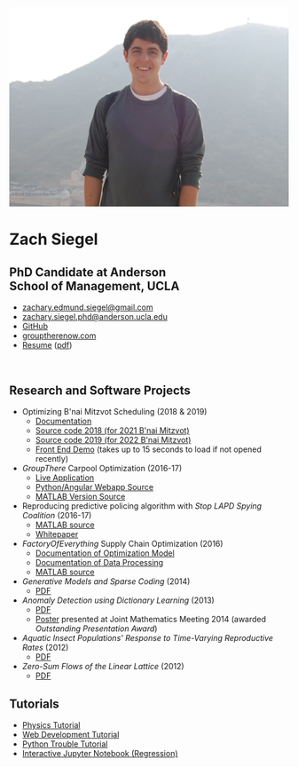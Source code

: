 <link type="text/css" rel="stylesheet" href="styles.css">

<div class="mainDetails">
	<div id="headshot" >
			<img src="jaipur_headshot.jpeg" alt="Zach Siegel" />
	</div>
	<div id="name">
		<h1 style="margin-bottom : 1px;">Zach Siegel</h1>
		<h2>PhD Candidate at Anderson<br>School of Management, UCLA</h2>
	</div>
	<div id="contactDetails" >
		<ul>
			<li><a href="mailto:zachary.edmund.siegel@gmail.com" target="_blank">zachary.edmund.siegel@gmail.com</a></li>
			<li><a href="mailto:zachary.siegel.phd@anderson.ucla.edu" target="_blank">zachary.siegel.phd@anderson.ucla.edu</a></li>
			<li><a href="https://github.com/zsiegel92">GitHub</a></li>
			<li><a href="grouptherenow.com">grouptherenow.com</a></li>
			<li><a href="https://zsiegel92.github.io/resume/Resume_Siegel.html">Resume</a> (<a href="https://zsiegel92.github.io/resume/Resume_Siegel.pdf">pdf</a>)</li>
		</ul>
	</div>
	<div class="clear"></div>
</div>
<br>



## Research and Software Projects


* Optimizing B'nai Mitzvot Scheduling (2018 & 2019)
	* [Documentation](https://zsiegel92.github.io/mitzvah_writeup/Mitzvah.pdf)
	* [Source code 2018 (for 2021 B'nai Mitzvot)](https://github.com/zsiegel92/mitzvah_scheduler)
	* [Source code 2019 (for 2022 B'nai Mitzvot)](https://github.com/zsiegel92/mitzvah_2022)
	* [Front End Demo](https://mitzvah-scheduler.herokuapp.com/form) (takes up to 15 seconds to load if not opened recently)
* *GroupThere* Carpool Optimization (2016-17)
	* [Live Application](http://www.grouptherenow.com)
	* [Python/Angular Webapp Source](https://github.com/zsiegel92/poolchat)
	* [MATLAB Version Source](https://github.com/zsiegel92/GroupThere)
* Reproducing predictive policing algorithm with *Stop LAPD Spying Coalition* (2016-17)
	* [MATLAB source](https://github.com/zsiegel92/HotspotsInLA)
	* [Whitepaper](https://zsiegel92.github.io/writing_repo/Predpol.pdf)
* *FactoryOfEverything* Supply Chain Optimization (2016)
	* [Documentation of Optimization Model](https://zsiegel92.github.io/optcentral/parameter_description_optcentral.pdf)
	* [Documentation of Data Processing](https://zsiegel92.github.io/optcentral/Theo_Letter_9-8-2016.pdf)
	* [MATLAB source](https://github.com/zsiegel92/optcentral)
* *Generative Models and Sparse Coding* (2014)
	* [PDF](https://zsiegel92.github.io/writing_repo/Thesis.pdf)
* *Anomaly Detection using Dictionary Learning* (2013)
	* [PDF](https://zsiegel92.github.io/writing_repo/Wavefields_Report_compressed.pdf)
	* [Poster](https://zsiegel92.github.io/writing_repo/wavefield_poster.pdf) presented at Joint Mathematics Meeting 2014 (awarded *Outstanding Presentation Award*)
* *Aquatic Insect Populations' Response to Time-Varying Reproductive Rates* (2012)
	* [PDF](https://zsiegel92.github.io/writing_repo/Aquatic_Insects.pdf)
* *Zero-Sum Flows of the Linear Lattice* (2012)
	* [PDF](https://zsiegel92.github.io/writing_repo/Zero_Sum_Flows.pdf)


## Tutorials

* [Physics Tutorial](https://zsiegel92.github.io/Nikki_B)
* [Web Development Tutorial](https://zsiegel92.github.io/Eitan_S)
* [Python Trouble Tutorial](https://zsiegel92.github.io/evilpython)
* [Interactive Jupyter Notebook (Regression)](http://localhost:8888/notebooks/Math%20Camp%20Assignment%20with%20Slider.ipynb)
<!-- * [Juggling](https://zsiegel92.github.io/juggling/) -->
